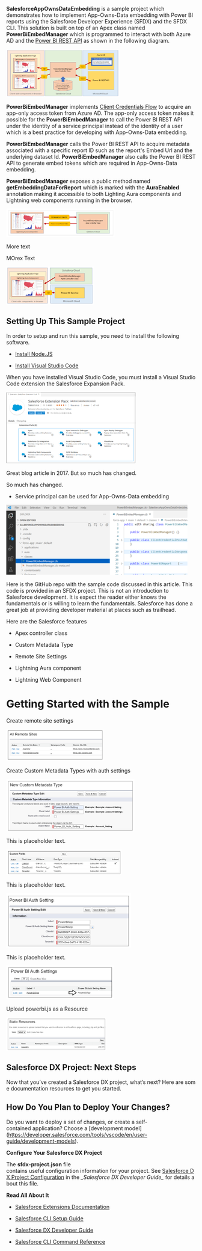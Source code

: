 **SalesforceAppOwnsDataEmbedding** is a sample project which
demonstrates how to implement App-Owns-Data embedding with Power BI
reports using the Salesforce Developer Experience (SFDX) and the SFDX
CLI. This solution is built on top of an Apex class named
**PowerBiEmbedManager** which is programmed to interact with both Azure
AD and the [Power BI REST
API](https://docs.microsoft.com/en-us/rest/api/power-bi/) as shown in
the following diagram.

<img src="ReadMe\media\image1.png" style="width:3.13683in;height:1.33742in" />

**PowerBiEmbedManager** implements [Client Credentials
Flow](https://docs.microsoft.com/en-us/azure/active-directory/develop/v2-oauth2-client-creds-grant-flow)
to acquire an app-only access token from Azure AD. The app-only access
token makes it possible for the **PowerBiEmbedManager** to call the
Power BI REST API under the identity of a service principal instead of
the identity of a user which is a best practice for developing with
App-Owns-Data embedding.

**PowerBiEmbedManager** calls the Power BI REST API to acquire metadata
associated with a specific report ID such as the report's Embed Url and
the underlying dataset Id. **PowerBiEmbedManager** also calls the Power
BI REST API to generate embed tokens which are required in App-Owns-Data
embedding.

**PowerBiEmbedManager** exposes a public method named
**getEmbeddingDataForReport** which is marked with the **AuraEnabled**
annotation making it accessible to both Lighting Aura components and
Lightning web components running in the browser.

<img src="ReadMe\media\image2.png" style="width:3in;height:0.77584in" />

More text

MOrex Text

<img src="ReadMe\media\image3.png" style="width:2.42945in;height:1.05117in" />

## Setting Up This Sample Project

In order to setup and run this sample, you need to install the following
software.

-   [Install Node.JS](https://nodejs.org/en/download/)

-   [Install Visual Studio Code](https://code.visualstudio.com/Download)

When you have installed Visual Studio Code, you must install a Visual
Studio Code extension the Salesforce Expansion Pack.

<img src="ReadMe\media\image4.png" style="width:3.59167in;height:1.98739in" />

Great blog article in 2017. But so much has changed.

So much has changed.

-   Service principal can be used for App-Owns-Data embedding

<img src="ReadMe\media\image5.png" style="width:5.025in;height:1.93398in" />

Here is the GitHub repo with the sample code discussed in this article.
This code is provided in an SFDX project. This is not an introduction to
Salesforce development. It is expect the reader either knows the
fundamentals or is willing to learn the fundamentals. Salesforce has
done a great job at providing developer material at places such as
trailhead.

Here are the Salesforce features

-   Apex controller class

-   Custom Metadata Type

-   Remote Site Settings

-   Lightning Aura component

-   Lightning Web Component

# Getting Started with the Sample

Create remote site settings

<img src="ReadMe\media\image6.png" style="width:2.7in;height:0.8856in" />

Create Custom Metadata Types with auth settings

<img src="ReadMe\media\image7.png" style="width:3.54804in;height:1.45in" />

This is placeholder text.

<img src="ReadMe\media\image8.png" style="width:3.2in;height:0.71653in" />

This is placeholder text.

<img src="ReadMe\media\image9.png" style="width:3.45833in;height:1.51247in" />

This is placeholder text.

<img src="ReadMe\media\image10.png" style="width:2.975in;height:0.92115in" />

Upload powerbi.js as a Resource

<img src="ReadMe\media\image11.png" style="width:2.75in;height:0.93123in" />

## Salesforce DX Project: Next Steps

Now that you’ve created a Salesforce DX project, what’s next? Here are some documentation resources to get you started.

## How Do You Plan to Deploy Your Changes?

Do you want to deploy a set of changes, or create a self-contained application? Choose a \[development model\](<u>https://developer.salesforce.com/tools/vscode/en/user-guide/development-models</u>).

**Configure Your Salesforce DX Project**

The **sfdx-project.json** file
contains useful configuration information for your project. See [Salesforce DX Project Configuration](https://developer.salesforce.com/docs/atlas.en-us.sfdx_dev.meta/sfdx_dev/sfdx_dev_ws_config.htm) in the *\_Salesforce DX Developer Guide\_* for details about this file.

**Read All About It**

-   [Salesforce Extensions Documentation](https://developer.salesforce.com/tools/vscode/)

-   [Salesforce CLI Setup Guide](https://developer.salesforce.com/docs/atlas.en-us.sfdx_setup.meta/sfdx_setup/sfdx_setup_intro.htm)

-   [Salesforce DX Developer Guide](https://developer.salesforce.com/docs/atlas.en-us.sfdx_dev.meta/sfdx_dev/sfdx_dev_intro.htm)

-   [Salesforce CLI Command Reference](https://developer.salesforce.com/docs/atlas.en-us.sfdx_cli_reference.meta/sfdx_cli_reference/cli_reference.htm)
